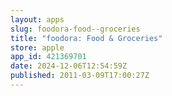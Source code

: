 ```yaml
---
layout: apps
slug: foodora-food--groceries
title: "foodora: Food & Groceries"
store: apple
app_id: 421369701
date: 2024-12-06T12:54:59Z
published: 2011-03-09T17:00:27Z
---
```

